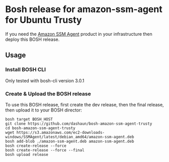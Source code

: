 # Bosh release for amazon-ssm-agent for Ubuntu Trusty

If you need the [Amazon SSM Agent](https://docs.aws.amazon.com/systems-manager/latest/userguide/ssm-agent.html) product in your infrastructure then deploy this BOSH release.

## Usage

### Install BOSH CLI

Only tested with bosh-cli version 3.0.1

### Create & Upload the BOSH release

To use this BOSH release, first create the dev release, then the final release, then upload it to your BOSH director:

```
bosh target BOSH_HOST
git clone https://github.com/dashaun/bosh-amazon-ssm-agent-trusty
cd bosh-amazon-ssm-agent-trusty
wget https://s3.amazonaws.com/ec2-downloads-windows/SSMAgent/latest/debian_amd64/amazon-ssm-agent.deb
bosh add-blob ./amazon-ssm-agent.deb amazon-ssm-agent.deb
bosh create-release --force
bosh create-release --force --final
bosh upload release
```

